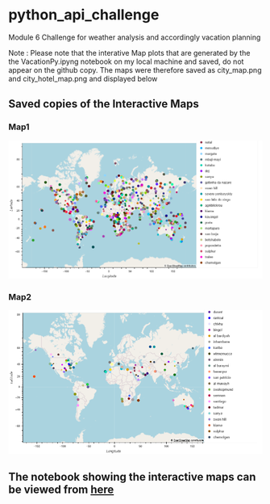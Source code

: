 # python_api_challenge
Module 6 Challenge for weather analysis and accordingly vacation planning

Note : Please note that the interative Map plots that are generated by the the VacationPy.ipyng notebook on my local machine and saved, do not appear on the github copy.
The maps were therefore saved as city_map.png and city_hotel_map.png and displayed below

## Saved copies of the Interactive Maps

### Map1
















![city_map.png](image.png)





### Map2















![city_hotel_map](image-1.png)


## The notebook showing the interactive maps can be viewed from [here](https://nbviewer.org/github/SunilduthBaichoo/python_api_challenge/blob/main/VacationPy.ipynb)
